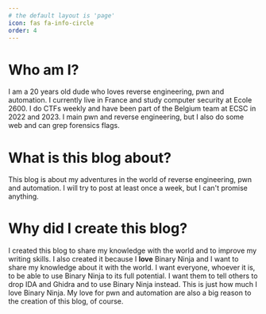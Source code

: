 ```yaml
---
# the default layout is 'page'
icon: fas fa-info-circle
order: 4
---
```


# Who am I?
I am a 20 years old dude who loves reverse engineering, pwn and automation.
I currently live in France and study computer security at Ecole 2600.
I do CTFs weekly and have been part of the Belgium team at ECSC in 2022 and 2023. I main pwn and reverse engineering, but I also do some web and can grep forensics flags.

# What is this blog about?
This blog is about my adventures in the world of reverse engineering, pwn and automation.
I will try to post at least once a week, but I can't promise anything.

# Why did I create this blog?
I created this blog to share my knowledge with the world and to improve my writing skills.
I also created it because I **love** Binary Ninja and I want to share my knowledge about it with the world. I want everyone, whoever it is, to be able to use Binary Ninja to its full potential. 
I want them to tell others to drop IDA and Ghidra and to use Binary Ninja instead. This is just how much I love Binary Ninja. My love for pwn and automation are also a big reason to the creation of this blog, of course.

